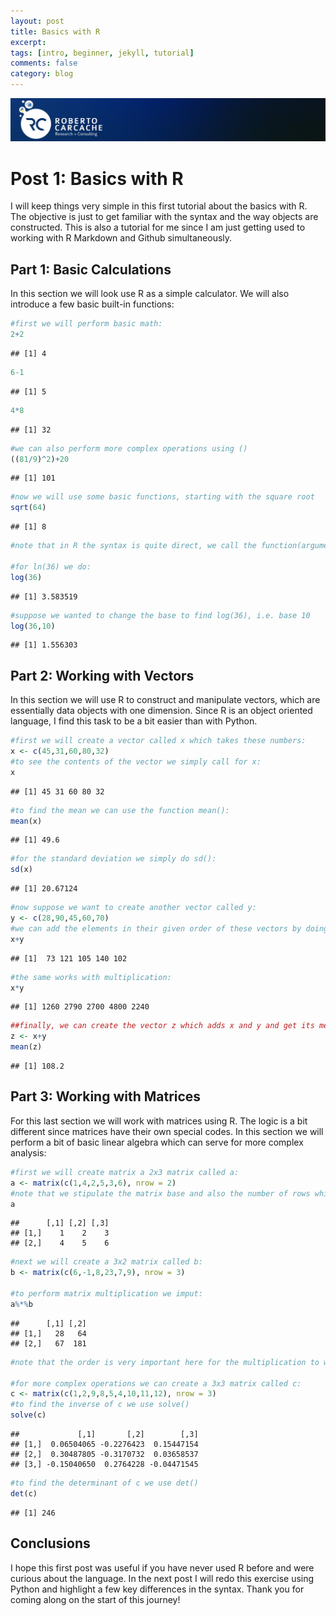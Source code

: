 ```yaml
---
layout: post
title: Basics with R
excerpt: 
tags: [intro, beginner, jekyll, tutorial]
comments: false
category: blog
---
```


![header](images/header2.jpg)


# Post 1: Basics with R

I will keep things very simple in this first tutorial about the basics
with R. The objective is just to get familiar with the syntax and the
way objects are constructed. This is also a tutorial for me since I am
just getting used to working with R Markdown and Github simultaneously.

Part 1: Basic Calculations
--------------------------

In this section we will look use R as a simple calculator. We will also
introduce a few basic built-in functions:

``` r
#first we will perform basic math:
2+2
```

    ## [1] 4

``` r
6-1
```

    ## [1] 5

``` r
4*8
```

    ## [1] 32

``` r
#we can also perform more complex operations using ()
((81/9)^2)+20
```

    ## [1] 101

``` r
#now we will use some basic functions, starting with the square root
sqrt(64)
```

    ## [1] 8

``` r
#note that in R the syntax is quite direct, we call the function(argument)

#for ln(36) we do:
log(36)
```

    ## [1] 3.583519

``` r
#suppose we wanted to change the base to find log(36), i.e. base 10
log(36,10)
```

    ## [1] 1.556303

Part 2: Working with Vectors
----------------------------

In this section we will use R to construct and manipulate vectors, which
are essentially data objects with one dimension. Since R is an object
oriented language, I find this task to be a bit easier than with Python.

``` r
#first we will create a vector called x which takes these numbers: 
x <- c(45,31,60,80,32)
#to see the contents of the vector we simply call for x:
x
```

    ## [1] 45 31 60 80 32

``` r
#to find the mean we can use the function mean():
mean(x)
```

    ## [1] 49.6

``` r
#for the standard deviation we simply do sd():
sd(x)
```

    ## [1] 20.67124

``` r
#now suppose we want to create another vector called y:
y <- c(28,90,45,60,70)
#we can add the elements in their given order of these vectors by doing:
x+y
```

    ## [1]  73 121 105 140 102

``` r
#the same works with multiplication:
x*y
```

    ## [1] 1260 2790 2700 4800 2240

``` r
##finally, we can create the vector z which adds x and y and get its mean:
z <- x+y
mean(z)
```

    ## [1] 108.2

Part 3: Working with Matrices
--------------------------

For this last section we will work with matrices using R. The logic is a
bit different since matrices have their own special codes. In this
section we will perform a bit of basic linear algebra which can serve
for more complex analysis:

``` r
#first we will create matrix a 2x3 matrix called a:
a <- matrix(c(1,4,2,5,3,6), nrow = 2)
#note that we stipulate the matrix base and also the number of rows which shows in the following:
a
```

    ##      [,1] [,2] [,3]
    ## [1,]    1    2    3
    ## [2,]    4    5    6

``` r
#next we will create a 3x2 matrix called b:
b <- matrix(c(6,-1,8,23,7,9), nrow = 3)

#to perform matrix multiplication we imput:
a%*%b
```

    ##      [,1] [,2]
    ## [1,]   28   64
    ## [2,]   67  181

``` r
#note that the order is very important here for the multiplication to work

#for more complex operations we can create a 3x3 matrix called c:
c <- matrix(c(1,2,9,8,5,4,10,11,12), nrow = 3)
#to find the inverse of c we use solve()
solve(c)
```

    ##             [,1]       [,2]        [,3]
    ## [1,]  0.06504065 -0.2276423  0.15447154
    ## [2,]  0.30487805 -0.3170732  0.03658537
    ## [3,] -0.15040650  0.2764228 -0.04471545

``` r
#to find the determinant of c we use det()
det(c)
```

    ## [1] 246

Conclusions
-----------

I hope this first post was useful if you have never used R before and
were curious about the language. In the next post I will redo this
exercise using Python and highlight a few key differences in the syntax.
Thank you for coming along on the start of this journey!
